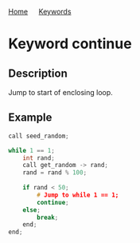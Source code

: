 [Home](https://github.com/puckowski/concert7/blob/master/) <span>&emsp;</span> [Keywords](https://github.com/puckowski/concert7/blob/master/keywords.md)

# Keyword continue

## Description

Jump to start of enclosing loop.

## Example

```cpp
call seed_random;

while 1 == 1;
    int rand;
	call get_random -> rand;
	rand = rand % 100;
	
	if rand < 50;
		# Jump to while 1 == 1;
		continue;
	else;
		break;
	end;
end;
```
